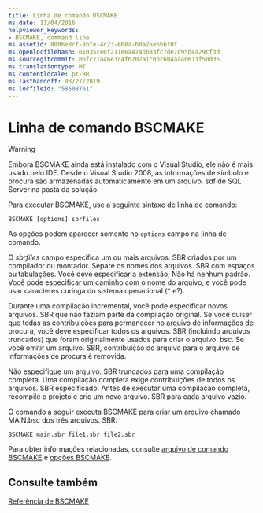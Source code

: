 ```yaml
---
title: Linha de comando BSCMAKE
ms.date: 11/04/2016
helpviewer_keywords:
- BSCMAKE, command line
ms.assetid: 8006e8cf-8bfe-4c23-868a-b0a25e6bbf0f
ms.openlocfilehash: 61035ce0f211e6a474bb83fc7de7d95b4a29cf3d
ms.sourcegitcommit: 06fc71a46e3c4f6202a1c0bc604aa40611f50d36
ms.translationtype: MT
ms.contentlocale: pt-BR
ms.lasthandoff: 03/27/2019
ms.locfileid: "58508761"
---
```

# <a name="bscmake-command-line"></a>Linha de comando BSCMAKE

> [!WARNING]
> Embora BSCMAKE ainda está instalado com o Visual Studio, ele não é mais usado pelo IDE. Desde o Visual Studio 2008, as informações de símbolo e procura são armazenadas automaticamente em um arquivo. sdf de SQL Server na pasta da solução.

Para executar BSCMAKE, use a seguinte sintaxe de linha de comando:

```
BSCMAKE [options] sbrfiles
```

As opções podem aparecer somente no `options` campo na linha de comando.

O *sbrfiles* campo especifica um ou mais arquivos. SBR criados por um compilador ou montador. Separe os nomes dos arquivos. SBR com espaços ou tabulações. Você deve especificar a extensão; Não há nenhum padrão. Você pode especificar um caminho com o nome do arquivo, e você pode usar caracteres curinga do sistema operacional (\* e?).

Durante uma compilação incremental, você pode especificar novos arquivos. SBR que não faziam parte da compilação original. Se você quiser que todas as contribuições para permanecer no arquivo de informações de procura, você deve especificar todos os arquivos. SBR (incluindo arquivos truncados) que foram originalmente usados para criar o arquivo. bsc. Se você omitir um arquivo. SBR, contribuição do arquivo para o arquivo de informações de procura é removida.

Não especifique um arquivo. SBR truncados para uma compilação completa. Uma compilação completa exige contribuições de todos os arquivos. SBR especificado. Antes de executar uma compilação completa, recompile o projeto e crie um novo arquivo. SBR para cada arquivo vazio.

O comando a seguir executa BSCMAKE para criar um arquivo chamado MAIN.bsc dos três arquivos. SBR:

```
BSCMAKE main.sbr file1.sbr file2.sbr
```

Para obter informações relacionadas, consulte [arquivo de comando BSCMAKE](bscmake-command-file-response-file.md) e [opções BSCMAKE](bscmake-options.md).

## <a name="see-also"></a>Consulte também

[Referência de BSCMAKE](bscmake-reference.md)
